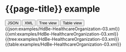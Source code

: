 # {{page-title}} example

<div>
  <div class="tab">
     <button class="tablinks active" onclick="openTab(event, 'JSON')">JSON</button>
     <button class="tablinks" onclick="openTab(event, 'XML')">XML</button>
     <button class="tablinks" onclick="openTab(event, 'Tree view')">Tree view</button>
     <button class="tablinks" onclick="openTab(event, 'Table view')">Table view</button>   
  </div>

  <div id="JSON" class="tabcontent" style="display:block">
      {{json:examples/HdBe-HealthcareOrganization-03.xml}}
  </div>
  <div id="XML" class="tabcontent">
      {{xml:examples/HdBe-HealthcareOrganization-03.xml}}
  </div>
  <div id="Tree view" class="tabcontent">
      {{tree:examples/HdBe-HealthcareOrganization-03.xml}}
  </div>
  <div id="Table view" class="tabcontent">
      {{table:examples/HdBe-HealthcareOrganization-03.xml}}
  </div>

</div>
